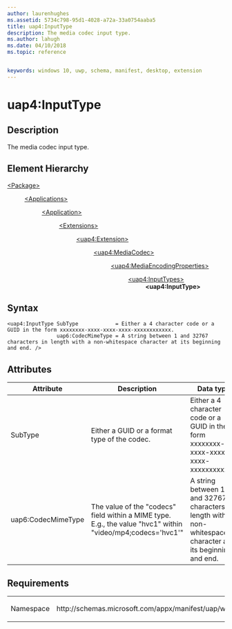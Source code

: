 ```yaml
---
author: laurenhughes
ms.assetid: 5734c798-95d1-4028-a72a-33a0754aaba5
title: uap4:InputType
description: The media codec input type.
ms.author: lahugh
ms.date: 04/10/2018
ms.topic: reference


keywords: windows 10, uwp, schema, manifest, desktop, extension 
---
```


# uap4:InputType

## Description
The media codec input type.

## Element Hierarchy
<dl>
<dt><a href="element-package.md">&lt;Package&gt;</a></dt>
<dd>
<dl>
<dt><a href="element-applications.md">&lt;Applications&gt;</a></dt>
<dd>
<dl>
<dt><a href="element-application.md">&lt;Application&gt;</a></dt>
<dd>
<dl>
<dt><a href="element-1-extensions.md">&lt;Extensions&gt;</a></dt>
<dd>
<dl>
<dt><a href="element-uap4-extension.md">&lt;uap4:Extension&gt;</a></dt>
<dd>
<dl>
<dt><a href="element-uap4-mediacodec.md">&lt;uap4:MediaCodec&gt;</a></dt>
<dd>
<dl>
<dt><a href="element-uap4-MediaEncodingProperties.md">&lt;uap4:MediaEncodingProperties&gt;</a></dt>
<dd>
<dl>
<dt><a href="element-uap4-inputtypes.md">&lt;uap4:InputTypes&gt;</a></dt>
<dd><b>&lt;uap4:InputType&gt;</b></dd>
</dl>
</dd>
</dl>
</dd>
</dl>
</dd>
</dl>
</dd>
</dl>
</dd>
</dl>
</dd>
</dl>
</dd>
</dl>

## Syntax
```syntax
<uap4:InputType SubType            = Either a 4 character code or a GUID in the form xxxxxxxx-xxxx-xxxx-xxxx-xxxxxxxxxxxx. 
                uap6:CodecMimeType = A string between 1 and 32767 characters in length with a non-whitespace character at its beginning and end. />                 
```


## Attributes
| Attribute | Description | Data type | Required |
|-----------|-------------|-----------|----------|
| SubType | Either a GUID or a format type of the codec. | Either a 4 character code or a GUID in the form xxxxxxxx-xxxx-xxxx-xxxx-xxxxxxxxxxxx. | Yes |
| uap6:CodecMimeType | The value of the "codecs" field within a MIME type. E.g., the value "hvc1" within "video/mp4;codecs='hvc1'" | A string between 1 and 32767 characters in length with a non-whitespace character at its beginning and end. | No |


## Requirements

<table>
<colgroup>
<col width="50%" />
<col width="50%" />
</colgroup>
<tbody>
<tr class="odd">
<td><p>Namespace</p></td>
<td><p>http://schemas.microsoft.com/appx/manifest/uap/windows10/4</p></td>
</tr>
</tbody>
</table>